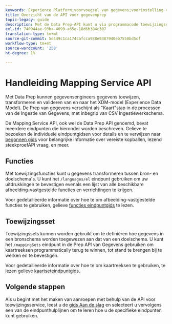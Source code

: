 ```yaml
---
keywords: Experience Platform;voorvoegsel van gegevens;voorinstelling van gegevens, api;problemen oplossen;API
title: Overzicht van de API voor gegevenprep
topic-legacy: guide
description: Met de Data Prep-API kunt u via programmacode toewijzingssets en functies maken, zodat u uw gegevens kunt transformeren tussen bron- en doelschema's.
exl-id: 740944ae-93ba-4099-a65e-18d6b384c307
translation-type: tm+mt
source-git-commit: 5d449c1ca174cafcca988e9487940eb7550bd5cf
workflow-type: tm+mt
source-wordcount: '258'
ht-degree: 1%

---
```


# Handleiding Mapping Service API

Met Data Prep kunnen gegevensengineers gegevens toewijzen, transformeren en valideren van en naar het XDM-model (Experience Data Model). De Prep van gegevens verschijnt als &quot;Kaart&quot;stap in de processen van de Ingestie van Gegevens, met inbegrip van CSV Ingestiewerkschema.

De Mapping Service API, ook wel de Data Prep API genoemd, bevat meerdere eindpunten die hieronder worden beschreven. Gelieve te bezoeken de individuele eindpuntgidsen voor details en te verwijzen naar [begonnen gids](./getting-started.md) voor belangrijke informatie over vereiste kopballen, lezend steekproefAPI vraag, en meer.

## Functies

Met toewijzingsfuncties kunt u gegevens transformeren tussen bron- en doelschema&#39;s. U kunt het `/languages/el` eindpunt gebruiken om uw uitdrukkingen te bevestigen evenals een lijst van alle beschikbare afbeelding-vastgestelde functies en verrichtingen te krijgen.

Voor gedetailleerde informatie over hoe te om afbeelding-vastgestelde functies te gebruiken, gelieve [functies eindpuntgids](./functions.md) te lezen.

## Toewijzingsset

Toewijzingssets kunnen worden gebruikt om te definiëren hoe gegevens in een bronschema worden toegewezen aan dat van een doelschema. U kunt het `/mappingSets` eindpunt in de Prep API van Gegevens gebruiken om kaartreeksen programmatically terug te winnen, tot stand te brengen bij te werken en te bevestigen.

Voor gedetailleerde informatie over hoe te om kaartreeksen te gebruiken, te lezen gelieve [kaartseteindpuntgids](./mapping-set.md).

## Volgende stappen

Als u begint met het maken van aanroepen met behulp van de API voor toewijzingsservice, leest u de [gids Aan de slag](./getting-started.md) en selecteert u vervolgens een van de eindpunthulplijnen om te leren hoe u de specifieke eindpunten kunt gebruiken.
